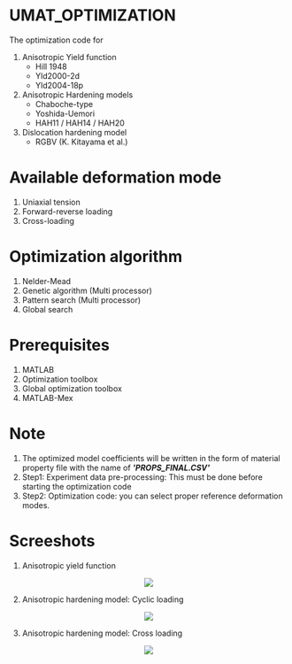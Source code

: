 # UMAT_OPTIMIZATION
The optimization code for
  1. Anisotropic Yield function
        - Hill 1948
        - Yld2000-2d
        - Yld2004-18p
  2. Anisotropic Hardening models
        - Chaboche-type
        - Yoshida-Uemori
        - HAH11 / HAH14 / HAH20
  3. Dislocation hardening model
        - RGBV (K. Kitayama et al.)

# Available deformation mode
  1. Uniaxial tension
  2. Forward-reverse loading
  3. Cross-loading
  
# Optimization algorithm
  1. Nelder-Mead
  2. Genetic algorithm (Multi processor)
  3. Pattern search (Multi processor)
  4. Global search

# Prerequisites
  1. MATLAB
  2. Optimization toolbox
  3. Global optimization toolbox
  4. MATLAB-Mex

# Note
  1. The optimized model coefficients will be written in the form of material property file with the name of ***'PROPS_FINAL.CSV'***
  2. Step1: Experiment data pre-processing: This must be done before starting the optimization code
  3. Step2: Optimization code: you can select proper reference deformation modes.
  
# Screeshots
1. Anisotropic yield function
<p align="center"><img src="https://github.com/theysy/UMAT_OPTIMIZATION/blob/main/Screenshots/AA2090_YLD2004_OPT.png"></p>

2. Anisotropic hardening model: Cyclic loading
<p align="center"><img src="https://github.com/theysy/UMAT_OPTIMIZATION/blob/main/Screenshots/HAH20_CYCLIC_OPT.png"></p>

3. Anisotropic hardening model: Cross loading
<p align="center"><img src="https://github.com/theysy/UMAT_OPTIMIZATION/blob/main/Screenshots/HAH20_CROSS_OPT.png"></p>
